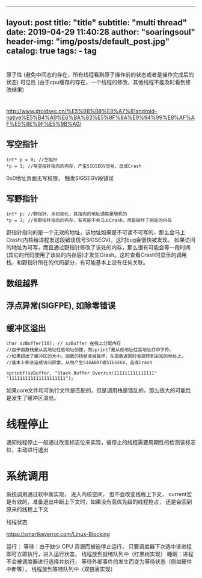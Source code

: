 
---
layout:     post
title:      "title"
subtitle:   "multi thread"
date:       2019-04-29 11:40:28
author:     "soaringsoul"
header-img: "img/posts/default_post.jpg"
catalog: true
tags:
    - tag
---

#
原子性 (避免中间态的存在，所有线程看到原子操作前的状态或者是操作完成后的状态)
可见性 (由于cpu缓存的存在，一个线程的修改，其他线程不能及时看到修改结果)

# 
http://www.droidsec.cn/%E5%B8%B8%E8%A7%81android-native%E5%B4%A9%E6%BA%83%E5%8F%8A%E9%94%99%E8%AF%AF%E5%8E%9F%E5%9B%A0/

## 写空指针
```
int* p = 0; //空指针
*p = 1; //写空指针指向的内存，产生SIGSEGV信号，造成Crash
```
0x0地址页面无写权限， 触发SIGSEGV段错误

## 写野指针
```
int* p; //野指针，未初始化，其指向的地址通常是随机的
*p = 1; //写野指针指向的内存，有可能不会马上Crash，而是破坏了别处的内存
```
野指针指向的是一个无效的地址，该地址如果是不可读不可写的，那么会马上Crash(内核给进程发送段错误信号SIGSEGV)，这时bug会很快被发现。
如果访问的地址为可写，而且通过野指针修改了该处的内存，那么很有可能会等一段时间(其它的代码使用了该处的内存后)才发生Crash。这时查看Crash时显示的调用栈，和野指针所在的代码部分，有可能基本上没有任何关联。

## 数组越界
## 浮点异常(SIGFPE), 如除零错误

## 缓冲区溢出
```
char szBuffer[10]; // szBuffer 在栈上分配内存
//由于函数栈是从高地址往低地址创建，而sprintf是从低地址往高地址打印字符，
//如果超出了缓冲区的大小，函数的栈帧会被破坏，在函数返回时会跳转到未知的地址上，
//基本上都会造成访问异常，从而产生SIGABRT或SIGSEGV，造成Crash

sprintf(szBuffer, "Stack Buffer Overrun!111111111111111"  "111111111111111111111");
```

如果core文件和可执行文件是匹配的，但是调用栈是错乱的，那么很大的可能性是发生了缓冲区溢出。


# 线程停止
通知线程停止一般通过改变标志位来实现，被停止的线程需要周期性的检测该标志位，主动进行退出



# 系统调用

系统调用通过软中断实现， 进入内核空间， 但不会改变线程上下文， current宏是有效的，准备退出中断上下文时，如果没有高优先级的线程抢占， 还是会回到原来的线程上下文

线程状态

https://smartkeyerror.com/Linux-Blocking

运行：
等待：由于缺少 CPU 资源而被迫停止运行， 只要调度器下次选中该进程即可立即执行，进入运行状态，  线程放到就绪队列中（红黑树实现）
睡眠：进程不会被调度器进行选择并执行， 等待外部事件的发生而变为等待状态（例如硬件中断等）， 线程放到等待队列中（双链表实现）

